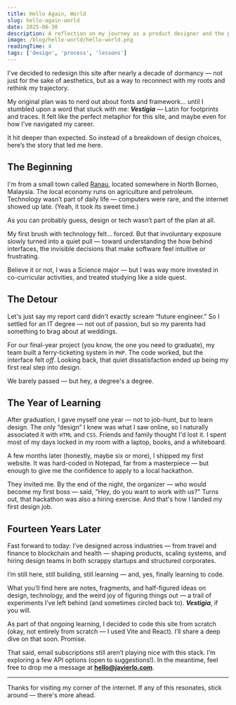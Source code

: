 ```yaml
---
title: Hello Again, World
slug: hello-again-world
date: 2025-06-30
description: A reflection on my journey as a product designer and the path forward
image: /blog/hello-world/hello-world.png
readingTime: 4
tags: ['design', 'process', 'lessons']
---
```


I've decided to redesign this site after nearly a decade of dormancy — not just for the sake of aesthetics, but as a way to reconnect with my roots and rethink my trajectory.

My original plan was to nerd out about fonts and framework... until I stumbled upon a word that stuck with me: **_Vestigia_** — Latin for footprints and traces. It felt like the perfect metaphor for this site, and maybe even for how I've navigated my career.

It hit deeper than expected. So instead of a breakdown of design choices, here’s the story that led me here.

## The Beginning

I'm from a small town called [Ranau](https://maps.app.goo.gl/SQXo5hndtQt5dUYw9), located somewhere in North Borneo, Malaysia. The local economy runs on agriculture and petroleum. Technology wasn’t part of daily life — computers were rare, and the internet showed up late. (Yeah, it took its sweet time.)

As you can probably guess, design or tech wasn’t part of the plan at all.

My first brush with technology felt... forced. But that involuntary exposure slowly turned into a quiet pull — toward understanding the how behind interfaces, the invisible decisions that make software feel intuitive or frustrating.

Believe it or not, I was a Science major — but I was way more invested in co-curricular activities, and treated studying like a side quest.

## The Detour

Let's just say my report card didn't exactly scream “future engineer.” So I settled for an IT degree — not out of passion, but so my parents had something to brag about at weddings.

For our final-year project (you know, the one you need to graduate), my team built a ferry-ticketing system in `PHP`. The code worked, but the interface felt _off_. Looking back, that quiet dissatisfaction ended up being my first real step into design.

We barely passed — but hey, a degree's a degree.

## The Year of Learning

After graduation, I gave myself one year — not to job-hunt, but to learn design. The only “design” I knew was what I saw online, so I naturally associated it with `HTML` and `CSS`. Friends and family thought I'd lost it. I spent most of my days locked in my room with a laptop, books, and a whiteboard.

A few months later (honestly, maybe six or more), I shipped my first website. It was hard-coded in Notepad, far from a masterpiece — but enough to give me the confidence to apply to a local hackathon.

They invited me. By the end of the night, the organizer — who would become my first boss — said, "Hey, do you want to work with us?" Turns out, that hackathon was also a hiring exercise. And that's how I landed my first design job.

## Fourteen Years Later

Fast forward to today: I’ve designed across industries — from travel and finance to blockchain and health — shaping products, scaling systems, and hiring design teams in both scrappy startups and structured corporates.

I’m still here, still building, still learning — and, yes, finally learning to code.

What you’ll find here are notes, fragments, and half-figured ideas on design, technology, and the weird joy of figuring things out — a trail of experiments I’ve left behind (and sometimes circled back to). **_Vestigia_**, if you will.

As part of that ongoing learning, I decided to code this site from scratch (okay, not entirely from scratch — I used Vite and React). I’ll share a deep dive on that soon. Promise.

That said, email subscriptions still aren’t playing nice with this stack. I’m exploring a few API options (open to suggestions!). In the meantime, feel free to drop me a message at [**hello@javierlo.com**](mailto:hello@javierlo.com).

---

Thanks for visiting my corner of the internet. If any of this resonates, stick around — there's more ahead.
